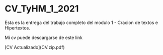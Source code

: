 # CV_TyHM_1_2021

Esta es la entrega del trabajo completo del modulo 1 - Cracion de textos e Hipertextos.

<p>

Mi cv puede descargarse de este link
<p>
[CV Actualizado](CV.zip.pdf)
